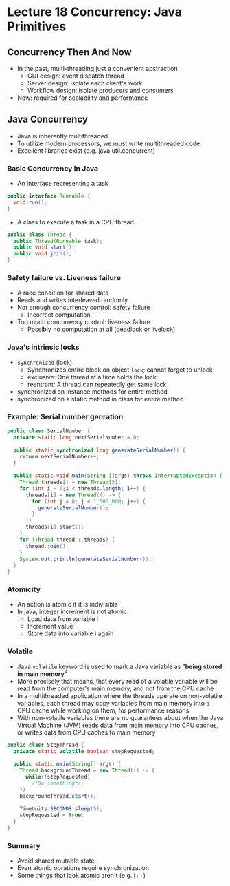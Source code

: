 # Lecture 18 Concurrency: Java Primitives

## Concurrency Then And Now

* In the past, multi-threading just a convenient abstraction
  * GUI design: event dispatch thread
  * Server design: isolate each client's work
  * Workflow design: isolate producers and consumers
* Now: required for scalability and performance

## Java Concurrency

* Java is inherently multithreaded
* To utilize modern processors, we must write multithreaded code
* Excellent libraries exist (e.g. java.util.concurrent)

### Basic Concurrency in Java

* An interface representing a task

```java
public interface Runnable {
  void run();
}
```

* A class to execute a task in a CPU thread

```java
public class Thread {
  public Thread(Runnable task);
  public void start();
  public void join();
}
```

### Safety failure vs. Liveness failure

* A race condition for shared data
* Reads and writes interleaved randomly
* Not enough concurrency control: safety failure
  * Incorrect computation
* Too much concurrency control: liveness failure
  * Possibly no computation at all (deadlock or livelock)

### Java's intrinsic locks

* `synchronized` (lock)
  * Synchronizes entire block on object `lock`; cannot forget to unlock
  * exclusive: One thread at a time holds the lock
  * reentrant: A thread can repeatedly get same lock
* synchronized on instance methods for entire method
* synchronized on a static method in class for entire method

### Example: Serial number genration

```java
public class SerialNumber {
  private static long nextSerialNumber = 0;
  
  public static synchronized long generateSerialNumber() {
    return nextSerialNumber++;
  }
  
  public static void main(String []args) throws InterruptedException {
    Thread threads[] = new Thread[5];
    for (int i = 0;i < threads.length; i++) {
      threads[i] = new Thread(() -> {
        for (int j = 0; j < 1_000_000; j++) {
          generateSerialNumber();
        }
      })
      threads[i].start();
    }
    for (Thread thread : threads) {
      thread.join();
    }
    System.out.println(generateSerialNumber());
  }
}
```

### Atomicity

* An action is atomic if it is indivisible
* In java, integer increment is not atomic.
  * Load data from variable i
  * Increment value
  * Store data into variable i again

### Volatile

* Java `volatile` keyword is used to mark a Java variable as "**being stored in main memory**"
* More precisely that means, that every read of a volatile variable will be read from the computer's main memory, and not from the CPU cache
* In a multithreaded application where the threads operate on non-volatile variables, each thread may copy variables from main memory into a CPU cache while working on them, for performance reasons
* With non-volatile variables there are no guarantees about when the Java Virtual Machine (JVM) reads data from main memory into CPU caches, or writes data from CPU caches to main memory

```java
public class StopThread {
  private static volatile boolean stopRequested;
  
  public static main(String[] args) {
    Thread backgroundThread = new Thread(() -> {
      while(!stopRequested)
        /*Do something*/;
    })
    backgroundThread.start();
    
    TimeUnits.SECONDS.sleep(5);
    stopRequested = true;
  }
}
```

### Summary

* Avoid shared mutable state
* Even atomic oprations require synchronization
* Some things that look atomic aren't (e.g. i++)